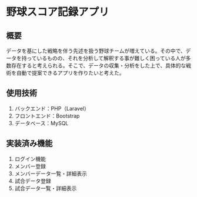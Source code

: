# 野球スコア記録アプリ

## 概要
データを基にした戦略を伴う先述を扱う野球チームが増えている。その中で、データを持っているものの、それを分析して解釈する事が難しく困っている人が多数存在すると考えられる。そこで、データの収集・分析をした上で、具体的な戦術を自動で提案できるアプリを作りたいと考えた。

## 使用技術

1. バックエンド：PHP（Laravel）
2. フロントエンド：Bootstrap
3. データベース：MySQL

## 実装済み機能

1. ログイン機能
2. メンバー登録
3. メンバーデータ一覧・詳細表示
4. 試合データ登録
5. 試合データ一覧・詳細表示 